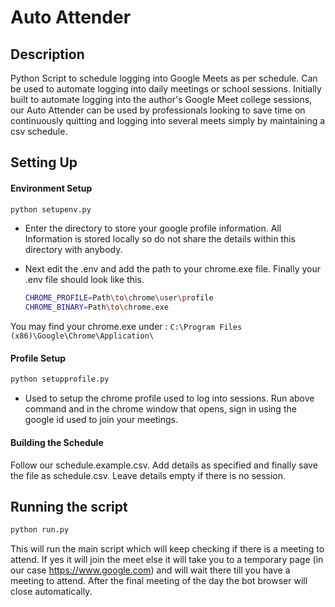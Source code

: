 # Auto Attender

## Description

Python Script to schedule logging into Google Meets as per schedule. Can be used to automate logging into daily meetings or school sessions. Initially built to automate logging into the author's Google Meet college sessions, our Auto Attender can be used by professionals looking to save time on continuously quitting and logging into several meets simply by maintaining a csv schedule.

## Setting Up

#### Environment Setup

```python
python setupenv.py
```

- Enter the directory to store your google profile information. All Information is stored locally so do not share the details within this directory with anybody.

- Next edit the .env and add the path to your chrome.exe file. Finally your .env file should look like this.

  ```bash
  CHROME_PROFILE=Path\to\chrome\user\profile
  CHROME_BINARY=Path\to\chrome.exe
  ```

You may find your chrome.exe under : ```C:\Program Files (x86)\Google\Chrome\Application\```

#### Profile Setup

```python
python setupprofile.py
```

- Used to setup the chrome profile used to log into sessions. Run above command and in the chrome window that opens, sign in using the google id used to join your meetings. 

#### Building the Schedule

Follow our schedule.example.csv. Add details as specified and finally save the file as schedule.csv. Leave details empty if there is no session.

## Running the script

```python
python run.py
```

This will run the main script which will keep checking if there is a meeting to attend. If yes it will join the meet else it will take you to a temporary page (in our case https://www.google.com) and will wait there till you have a meeting to attend. After the final meeting of the day the bot browser will close automatically.